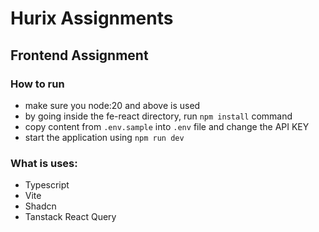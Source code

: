 # Hurix Assignments

## Frontend Assignment

### How to run

- make sure you node:20 and above is used
- by going inside the fe-react directory, run `npm install` command
- copy content from `.env.sample` into `.env` file and change the API KEY
- start the application using `npm run dev`

### What is uses:

- Typescript
- Vite
- Shadcn
- Tanstack React Query

